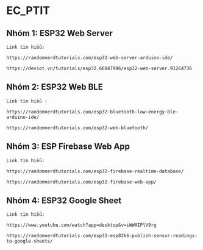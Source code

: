 # EC_PTIT

## Nhóm 1: ESP32 Web Server

	Link tìm hiểu:
	
	https://randomnerdtutorials.com/esp32-web-server-arduino-ide/
	
	https://deviot.vn/tutorials/esp32.66047996/esp32-web-server.91264736

	
## Nhóm 2: ESP32 Web BLE

	Link tìm hiểu :

	https://randomnerdtutorials.com/esp32-bluetooth-low-energy-ble-arduino-ide/
	
	https://randomnerdtutorials.com/esp32-web-bluetooth/
	
## Nhóm 3: ESP Firebase Web App

	Link tìm hiểu:

	https://randomnerdtutorials.com/esp32-firebase-realtime-database/
	
	https://randomnerdtutorials.com/esp32-firebase-web-app/

## Nhóm 4: ESP32 Google Sheet

	Link tìm hiểu:
	
	https://www.youtube.com/watch?app=desktop&v=iWWAIPlV9rg

	https://randomnerdtutorials.com/esp32-esp8266-publish-sensor-readings-to-google-sheets/
	

